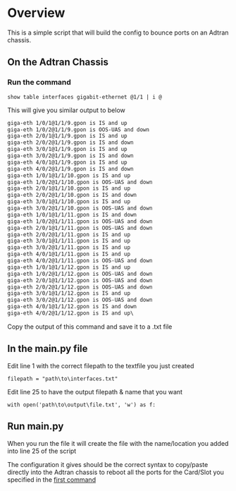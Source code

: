# Overview

This is a simple script that will build the config to bounce ports on an Adtran chassis.

## On the Adtran Chassis

### Run the command

`show table interfaces gigabit-ethernet @1/1 | i @`

This will give you similar output to below

``` txt
giga-eth 1/0/1@1/1/9.gpon is IS and up
giga-eth 1/0/2@1/1/9.gpon is OOS-UAS and down
giga-eth 2/0/1@1/1/9.gpon is IS and up
giga-eth 2/0/2@1/1/9.gpon is IS and down
giga-eth 3/0/1@1/1/9.gpon is IS and up
giga-eth 3/0/2@1/1/9.gpon is IS and down
giga-eth 4/0/1@1/1/9.gpon is IS and up
giga-eth 4/0/2@1/1/9.gpon is IS and down
giga-eth 1/0/1@1/1/10.gpon is IS and up
giga-eth 1/0/2@1/1/10.gpon is OOS-UAS and down
giga-eth 2/0/1@1/1/10.gpon is IS and up
giga-eth 2/0/2@1/1/10.gpon is IS and down
giga-eth 3/0/1@1/1/10.gpon is IS and up
giga-eth 3/0/2@1/1/10.gpon is OOS-UAS and down
giga-eth 1/0/1@1/1/11.gpon is IS and down
giga-eth 1/0/2@1/1/11.gpon is OOS-UAS and down
giga-eth 2/0/1@1/1/11.gpon is OOS-UAS and down
giga-eth 2/0/2@1/1/11.gpon is IS and up
giga-eth 3/0/1@1/1/11.gpon is IS and up
giga-eth 3/0/2@1/1/11.gpon is IS and up
giga-eth 4/0/1@1/1/11.gpon is IS and up
giga-eth 4/0/2@1/1/11.gpon is OOS-UAS and down
giga-eth 1/0/1@1/1/12.gpon is IS and up
giga-eth 1/0/2@1/1/12.gpon is OOS-UAS and down
giga-eth 2/0/1@1/1/12.gpon is OOS-UAS and down
giga-eth 2/0/2@1/1/12.gpon is OOS-UAS and down
giga-eth 3/0/1@1/1/12.gpon is IS and up
giga-eth 3/0/2@1/1/12.gpon is OOS-UAS and down
giga-eth 4/0/1@1/1/12.gpon is IS and down
giga-eth 4/0/2@1/1/12.gpon is IS and up\
```

Copy the output of this command and save it to a .txt file

## In the main.py file

Edit line 1 with the correct filepath to the textfile you just created

`filepath = "path\to\interfaces.txt"`

Edit line 25 to have the output filepath & name that you want

`with open('path\to\output\file.txt', 'w') as f:`

## Run main.py

When you run the file it will create the file with the name/location you added into line 25 of the script

The configuration it gives should be the correct syntax to copy/paste directly into the Adtran chassis to reboot all the ports for the Card/Slot you specified in the [first command](#run-the-command)
